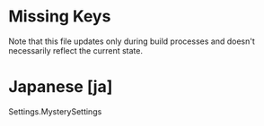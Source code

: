 # Missing Keys
Note that this file updates only during build processes and doesn't necessarily reflect the current state.

# Japanese [ja]
Settings.MysterySettings  

